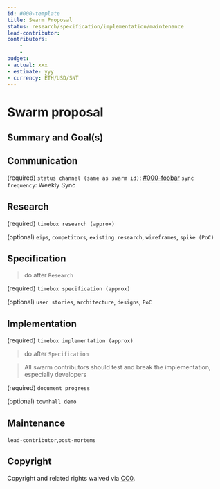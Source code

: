 ```yaml
---
id: #000-template
title: Swarm Proposal
status: research/specification/implementation/maintenance
lead-contributor: 
contributors:
    -
    -
budget:
- actual: xxx
- estimate: yyy
- currency: ETH/USD/SNT
---
```


# Swarm proposal

## Summary and Goal(s)

## Communication
(required)
`status channel (same as swarm id)`: [#000-foobar](https://get.status.im/chat/public/000-foobar)
`sync frequency`: Weekly Sync

## Research
(required) 
`timebox research (approx)` 

(optional)
`eips`, `competitors`, `existing research`, `wireframes`, `spike (PoC)`

## Specification

> do after `Research`

(required)
`timebox specification (approx)`

(optional)
`user stories`, `architecture`, `designs`, `PoC`

## Implementation

(required)
`timebox implementation (approx)`

> do after `Specification`

> All swarm contributors should test and break the implementation, especially developers

(required)
`document progress`

(optional)
`townhall demo`

## Maintenance

`lead-contributor`,`post-mortems`

## Copyright

Copyright and related rights waived via [CC0](https://creativecommons.org/publicdomain/zero/1.0/).

